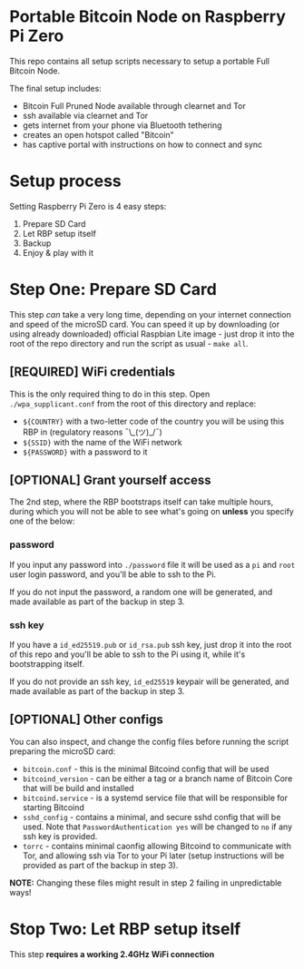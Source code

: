 # Portable Bitcoin Node on Raspberry Pi Zero

This repo contains all setup scripts necessary to setup a portable Full Bitcoin Node.

The final setup includes:

* Bitcoin Full Pruned Node available through clearnet and Tor
* ssh available via clearnet and Tor
* gets internet from your phone via Bluetooth tethering
* creates an open hotspot called "Bitcoin"
* has captive portal with instructions on how to connect and sync

# Setup process

Setting Raspberry Pi Zero is 4 easy steps:

1. Prepare SD Card
2. Let RBP setup itself
3. Backup
4. Enjoy & play with it


# Step One: Prepare SD Card

This step _can_ take a very long time, depending on your internet connection and speed of the microSD card. You can speed it up by downloading (or using already downloaded) official Raspbian Lite image - just drop it into the root of the repo directory and run the script as usual - `make all`.

## [REQUIRED] WiFi credentials

This is the only required thing to do in this step. Open `./wpa_supplicant.conf` from the root of this directory and replace:

* `${COUNTRY}` with a two-letter code of the country you will be using this RBP in (regulatory reasons ¯\\\_(ツ)\_/¯)
* `${SSID}` with the name of the WiFi network
* `${PASSWORD}` with a password to it

## [OPTIONAL] Grant yourself access

The 2nd step, where the RBP bootstraps itself can take multiple hours, during which you will not be able to see what's going on **unless** you specify one of the below:

### password

If you input any password into `./password` file it will be used as a `pi` and `root` user login password, and you'll be able to ssh to the Pi.

If you do not input the password, a random one will be generated, and made available as part of the backup in step 3.

### ssh key

If you have a `id_ed25519.pub` or `id_rsa.pub` ssh key, just drop it into the root of this repo and you'll be able to ssh to the Pi using it, while it's bootstrapping itself.

If you do not provide an ssh key, `id_ed25519` keypair will be generated, and made available as part of the backup in step 3.

## [OPTIONAL] Other configs

You can also inspect, and change the config files before running the script preparing the microSD card:

* `bitcoin.conf` - this is the minimal Bitcoind config that will be used
* `bitcoind_version` - can be either a tag or a branch name of Bitcoin Core that will be build and installed
* `bitcoind.service` - is a systemd service file that will be responsible for starting Bitcoind
* `sshd_config` - contains a minimal, and secure sshd config that will be used. Note that `PasswordAuthentication yes` will be changed to `no` if any ssh key is provided.
* `torrc` - contains minimal caonfig allowing Bitcoind to communicate with Tor, and allowing ssh via Tor to your Pi later (setup instructions will be provided as part of the backup in step 3).

**NOTE:** Changing these files might result in step 2 failing in unpredictable ways!

# Stop Two: Let RBP setup itself

This step **requires a working 2.4GHz WiFi connection**
